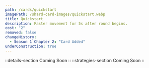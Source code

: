 ```yaml
---
path: /cards/quickstart
imagePath: /shard-card-images/quickstart.webp
title: Quickstart
description: Faster movement for 5s after round begins.
cost: "2"
removed: false
changeHistory:
  - Season 1 Chapter 2: "Card Added"
underConstruction: true
---
```

::details-section
Coming Soon
::
::strategies-section
Coming Soon
::